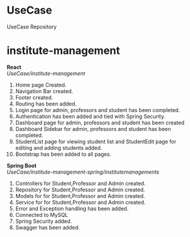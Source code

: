 # UseCase
UseCase Repository

# institute-management
 **React**<br>
 *UseCase/institute-management*
1) Home page Created.
2) Navigation Bar created.
3) Footer created.
4) Routing has been added.
5) Login page for admin, professors and student has been completed.
6) Authentication has been added and tied with Spring Security.
7) Dashboard page for admin, professors and student has been created
8) Dashboard Sidebar for admin, professors and student has been completed.
9) StudentList page for viewing student list and StudentEdit page for editing and adding students added.
10) Bootstrap has been added to all pages.

**Spring Boot**<br> 
*UseCase/institute-management-spring/institutemanagements*
1) Controllers for Student,Professor and Admin created.
2) Repository for Student,Professor and Admin created.
3) Models for for Student,Professor and Admin created.
4) Service for for Student,Professor and Admin created.
5) Error and Exception handling has been added.
6) Connected to MySQL
7) Spring Security added.
8) Swagger has been added.
